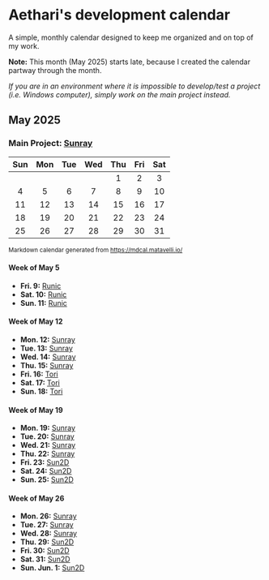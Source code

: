 # Aethari's development calendar
A simple, monthly calendar designed to keep me organized and on top of my work.  

**Note:** This month (May 2025) starts late, because I created the calendar partway through the month.

*If you are in an environment where it is impossible to develop/test a project (i.e. Windows computer), simply work on the main project instead.*

## May 2025
### Main Project: [Sunray](https://github.com/Aethari/Sunray)

|	Sun	|	Mon	|	Tue	|	Wed	|	Thu	|	Fri	|	Sat	|
| :---: | :---: | :---: | :---: | :---: | :---: | :---: |
|		|		|		|		|	1	|	2	|	3	|
|	4	|	5	|	6	|	7	|	8	|	9	|	10	|
|	11	|	12	|	13	|	14	|	15	|	16	|	17	|
|	18	|	19	|	20	|	21	|	22	|	23	|	24	|
|	25	|	26	|	27	|	28	|	29	|	30	|	31	|

<sub>Markdown calendar generated from https://mdcal.matavelli.io/</sub>

#### Week of May 5
- **Fri. 9:** [Runic](https://github.com/Aethari/runic)
- **Sat. 10:** [Runic](https://github.com/Aethari/runic)
- **Sun. 11:** [Runic](https://github.com/Aethari/runic)

#### Week of May 12
- **Mon. 12:** [Sunray](https://github.com/Aethari/Sunray)
- **Tue. 13:** [Sunray](https://github.com/Aethari/Sunray)
- **Wed. 14:** [Sunray](https://github.com/Aethari/Sunray)
- **Thu. 15:** [Sunray](https://github.com/Aethari/Sunray)
- **Fri. 16:** [Tori](https://github.com/Aethari/Tori)
- **Sat. 17:** [Tori](https://github.com/Aethari/Tori)
- **Sun. 18:** [Tori](https://github.com/Aethari/Tori)

#### Week of May 19
- **Mon. 19:** [Sunray](https://github.com/Aethari/Sunray)
- **Tue. 20:** [Sunray](https://github.com/Aethari/Sunray)
- **Wed. 21:** [Sunray](https://github.com/Aethari/Sunray)
- **Thu. 22:** [Sunray](https://github.com/Aethari/Sunray)
- **Fri. 23:** [Sun2D](https://github.com/Aethari/Sun2D)
- **Sat. 24:** [Sun2D](https://github.com/Aethari/Sun2D)
- **Sun. 25:** [Sun2D](https://github.com/Aethari/Sun2D)

#### Week of May 26
- **Mon. 26:** [Sunray](https://github.com/Aethari/Sunray)
- **Tue. 27:** [Sunray](https://github.com/Aethari/Sunray)
- **Wed. 28:** [Sunray](https://github.com/Aethari/Sunray)
- **Thu. 29:** [Sun2D](https://github.com/Aethari/Sun2D)
- **Fri. 30:** [Sun2D](https://github.com/Aethari/Sun2D)
- **Sat. 31:** [Sun2D](https://github.com/Aethari/Sun2D)
- **Sun. Jun. 1:** [Sun2D](https://github.com/Aethari/Sun2D)
